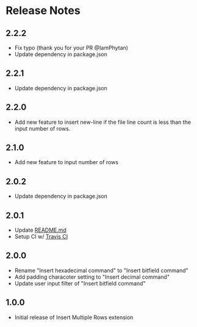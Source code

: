 # Release Notes

## 2.2.2

-   Fix typo (thank you for your PR @IamPhytan)
-   Update dependency in package.json

## 2.2.1

-   Update dependency in package.json

## 2.2.0

-   Add new feature to insert new-line if the file line count is less than the input number of rows.

## 2.1.0

-   Add new feature to input number of rows

## 2.0.2

-   Update dependency in package.json

## 2.0.1

-   Update [README.md](./README.md)
-   Setup CI w/ [Travis CI](https://travis-ci.org/yo-C-ta/insert-multiple-rows)

## 2.0.0

-   Rename "Insert hexadecimal command" to "Insert bitfield command"
-   Add padding characoter setting to "Insert decimal command"
-   Update user input filter of "Insert bitfield command"

## 1.0.0

-   Initial release of Insert Multiple Rows extension
